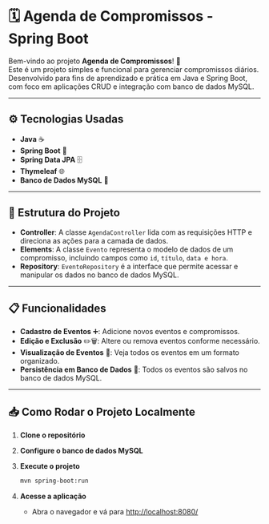 # 🗓️ Agenda de Compromissos - Spring Boot

Bem-vindo ao projeto **Agenda de Compromissos**! 🚀  
Este é um projeto simples e funcional para gerenciar compromissos diários. Desenvolvido para fins de aprendizado e prática em Java e Spring Boot, com foco em aplicações CRUD e integração com banco de dados MySQL.

---

## ⚙️ Tecnologias Usadas

- **Java** ☕
- **Spring Boot** 🌱
- **Spring Data JPA** 🗄️
- **Thymeleaf** 🌐
- **Banco de Dados MySQL** 💾

---

##  📁 Estrutura do Projeto

- **Controller**: A classe `AgendaController` lida com as requisições HTTP e direciona as ações para a camada de dados.
- **Elements**: A classe `Evento` representa o modelo de dados de um compromisso, incluindo campos como `id`, `título`, `data e hora`.
- **Repository**: `EventoRepository` é a interface que permite acessar e manipular os dados no banco de dados MySQL.

---

## 📋 Funcionalidades

- **Cadastro de Eventos** ➕: Adicione novos eventos e compromissos.
- **Edição e Exclusão** ✏️🗑️: Altere ou remova eventos conforme necessário.
- **Visualização de Eventos** 📅: Veja todos os eventos em um formato organizado.
- **Persistência em Banco de Dados** 💾: Todos os eventos são salvos no banco de dados MySQL.

---

## 📥 Como Rodar o Projeto Localmente
1. **Clone o repositório**

2. **Configure o banco de dados MySQL**

3. **Execute o projeto**
   ```bash
   mvn spring-boot:run
   ```

4. **Acesse a aplicação**
   - Abra o navegador e vá para [http://localhost:8080/](http://localhost:8080/)
